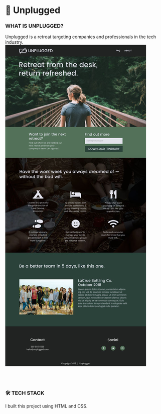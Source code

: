 # 🔌 Unplugged

### WHAT IS UNPLUGGED?

Unplugged is a retreat targeting companies and professionals in the tech industry.
![Unplugged Retreat Home Page](https://github.com/comeworkwith-me/Unplugged/blob/main/Desktop/unplugged-homepage-desktop.jpg?raw=true)

<br></br>

### 🛠️ TECH STACK
I built this project using HTML and CSS.
